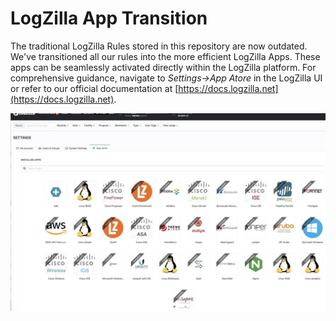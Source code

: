 # LogZilla App Transition

The traditional LogZilla Rules stored in this repository are now outdated. We've transitioned all our rules into the more efficient LogZilla Apps. These apps can be seamlessly activated directly within the LogZilla platform. For comprehensive guidance, navigate to *Settings->App Atore* in the LogZilla UI or refer to our official documentation at [https://docs.logzilla.net](https://docs.logzilla.net).

![LogZilla's App Store Showcase](logzilla_appstore.jpg) 